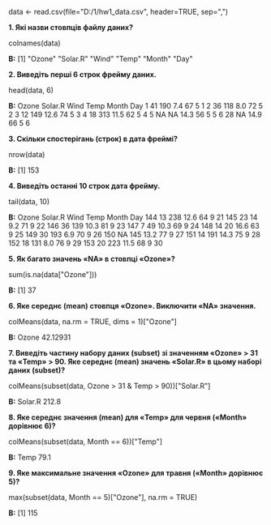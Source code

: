 data <- read.csv(file="D:/1/hw1_data.csv", header=TRUE, sep=",")

**1. Які назви стовпців файлу даних?**

colnames(data)

**В:** [1] "Ozone"   "Solar.R" "Wind"    "Temp"    "Month"   "Day" 

**2. Виведіть перші 6 строк фрейму даних.**

head(data, 6)

**В:**
  Ozone Solar.R Wind Temp Month Day
1    41     190  7.4   67     5   1
2    36     118  8.0   72     5   2
3    12     149 12.6   74     5   3
4    18     313 11.5   62     5   4
5    NA      NA 14.3   56     5   5
6    28      NA 14.9   66     5   6

**3. Скільки спостерігань (строк) в дата фреймі?**

nrow(data)

**В:** [1] 153

**4. Виведіть останні 10 строк дата фрейму.**

tail(data, 10)

**В:**
    Ozone Solar.R Wind Temp Month Day
144    13     238 12.6   64     9  21
145    23      14  9.2   71     9  22
146    36     139 10.3   81     9  23
147     7      49 10.3   69     9  24
148    14      20 16.6   63     9  25
149    30     193  6.9   70     9  26
150    NA     145 13.2   77     9  27
151    14     191 14.3   75     9  28
152    18     131  8.0   76     9  29
153    20     223 11.5   68     9  30

**5. Як багато значень «NA» в стовпці «Ozone»?**

sum(is.na(data["Ozone"]))

**В:** [1] 37

**6. Яке середнє (mean) стовпця «Ozone». Виключити «NA» значення.**

colMeans(data, na.rm = TRUE, dims = 1)["Ozone"]

**В:**
   Ozone 
42.12931 

**7. Виведіть частину набору даних (subset) зі значенням «Ozone» > 31
та «Temp» > 90. Яке середнє (mean) значень «Solar.R»
в цьому наборі даних (subset)?**

colMeans(subset(data, Ozone > 31 & Temp > 90))["Solar.R"]

**В:** 
Solar.R 
  212.8 

**8. Яке середнє значення (mean) для «Temp» для червня
(«Month» дорівнює 6)?**

colMeans(subset(data, Month == 6))["Temp"]

**В:**
Temp 
79.1 

**9. Яке максимальне значення «Ozone» для травня («Month» дорівнює 5)?**

max(subset(data, Month == 5)["Ozone"], na.rm = TRUE)

**В:** [1] 115
